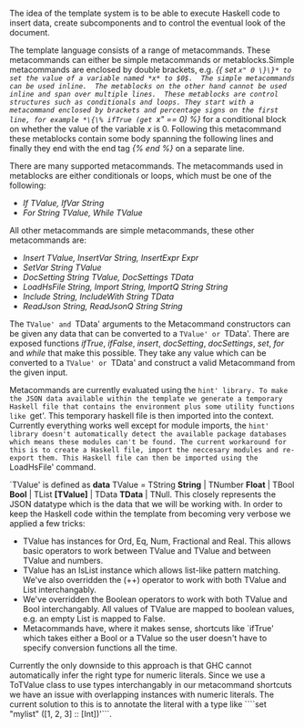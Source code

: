 The idea of the template system is to be able to execute Haskell code to insert data, create subcomponents and to control the eventual look of the document.

The template language consists of a range of metacommands. 
These metacommands can either be simple metacommands or metablocks.Simple metacommands are enclosed by double brackets, e.g. *\{\{ set ``x" 0 \}\}* to set the value of a variable named *x* to $0$. 
The simple metacommands can be used inline. 
The metablocks on the other hand cannot be used inline and span over multiple lines. 
These metablocks are control structures such as conditionals and loops. They start with a metacommand enclosed by brackets and percentage signs on the first line, for example *\{\% ifTrue (get ``x" == 0) \%\}* for a conditional block on whether the value of the variable *x* is $0$. 
Following this metacommand these metablocks contain some body spanning the following lines and finally they end with the end tag *\{\% end \%\}* on a separate line.

There are many supported metacommands. The metacommands used in metablocks are either conditionals or loops, which must be one of the following:

- *If TValue, IfVar String*
- *For String TValue, While TValue*

All other metacommands are simple metacommands, these other metacommands are:

- *Insert TValue, InsertVar String, InsertExpr Expr*
- *SetVar String TValue*
- *DocSetting String TValue, DocSettings TData*
- *LoadHsFile String, Import String, ImportQ String String*
- *Include String, IncludeWith String TData*
- *ReadJson String, ReadJsonQ String String*

The `TValue' and `TData' arguments to the Metacommand constructors can be given any data that can be converted to a `TValue' or `TData'. There are exposed functions *ifTrue*, *ifFalse*, *insert*, *docSetting*, *docSettings*, *set*, *for* and *while* that make this possible. They take any value which can be converted to a `TValue' or `TData' and construct a valid Metacommand from the given input.

Metacommands are currently evaluated using the `hint' library. To make the JSON data available within the template we generate a temporary Haskell file that contains the environment plus some utility functions like `get'. 
This temporary haskell file is then imported into the context. Currently everything works well except for module imports, the `hint' library doesn't automatically detect the available package databases which means these modules can't be found.
The current workaround for this is to create a Haskell file, import the neccesary modules and re-export them. This Haskell file can then be imported using the `LoadHsFile' command.

`TValue' is defined as **data** TValue = TString **String** | TNumber **Float** | TBool **Bool** | TList **[TValue]** | TData **TData** | TNull.
This closely represents the JSON datatype which is the data that we will be working with.
In order to keep the Haskell code within the template from becoming very verbose we applied a few tricks:

- TValue has instances for Ord, Eq, Num, Fractional and Real. This allows basic operators to work between TValue and TValue and between TValue and numbers.
- TValue has an IsList instance which allows list-like pattern matching. We've also overridden the (++) operator to work with both TValue and List interchangably.
- We've overridden the Boolean operators to work with both TValue and Bool interchangably. All values of TValue are mapped to boolean values, e.g. an empty List is mapped to False.
- Metacommands have, where it makes sense, shortcuts like `ifTrue' which takes either a Bool or a TValue so the user doesn't have to specify conversion functions all the time.

Currently the only downside to this approach is that GHC cannot automatically infer the right type for numeric literals. 
Since we use a ToTValue class to use types interchangably in our metacommand shortcuts we have an issue with overlapping instances with numeric literals.
The current solution to this is to annotate the literal with a type like ````set "mylist" ([1, 2, 3] :: [Int])'```.
